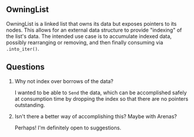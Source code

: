 OwningList
----------

OwningList is a linked list that owns its data
but exposes pointers to its nodes. This allows for 
an external data structure to provide "indexing" of the 
list's data. The intended use case is to accumulate 
indexed data, possibly rearranging or removing, and
then finally consuming via `.into_iter()`.

Questions
---------
 1. Why not index over borrows of the data?
    
    I wanted to be able to `Send` the data, which can
    be accomplished safely at consumption time by dropping 
    the index so that there are no pointers outstanding.
 2. Isn't there a better way of accomplishing this? Maybe with Arenas?
    
    Perhaps! I'm definitely open to suggestions.
